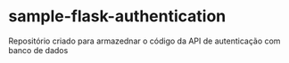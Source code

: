 # sample-flask-authentication

Repositório criado para armazednar o código da API de autenticação com banco de dados
